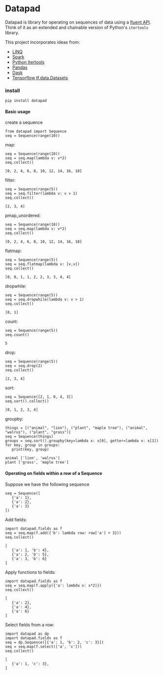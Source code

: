# Datapad

Datapad is library for operating on sequences of data using a [fluent API](https://en.wikipedia.org/wiki/Fluent_interface#Python).
Think of it as an extended and chainable version of Python's `itertools` library. 

This project incorporates ideas from:

* [LINQ](https://docs.microsoft.com/en-us/dotnet/csharp/programming-guide/concepts/linq/standard-query-operators-overview)
* [Spark](https://spark.apache.org/)
* [Python Itertools](https://docs.python.org/3/library/itertools.html)
* [Pandas](https://pandas.pydata.org/)
* [Dask](https://dask.org/)
* [Tensorflow tf.data.Datasets](https://www.tensorflow.org/api_docs/python/tf/data/Dataset)



### install

```
pip install datapad
```

#### Basic usage

create a sequence

```
from datapad import Sequence
seq = Sequence(range(10))
```

map:

```
seq = Sequence(range(10))
seq = seq.map(lambda v: v*2)
seq.collect()
```
```
[0, 2, 4, 6, 8, 10, 12, 14, 16, 18]
```
filter:

```
seq = Sequence(range(5))
seq = seq.filter(lambda v: v > 1)
seq.collect()
```

```
[2, 3, 4]
```
pmap_unordered:
```
seq = Sequence(range(10))
seq = seq.map(lambda v: v*2)
seq.collect()
```
```
[0, 2, 4, 6, 8, 10, 12, 14, 16, 18]
```

flatmap:
```
seq = Sequence(range(5))
seq = seq.flatmap(lambda v: [v,v])
seq.collect()
```
```
[0, 0, 1, 1, 2, 2, 3, 3, 4, 4]
```

dropwhile:
```
seq = Sequence(range(5))
seq = seq.dropwhile(lambda v: v > 1)
seq.collect()
```
```
[0, 1]
```

count:
```
seq = Sequence(range(5))
seq.count()
```
```
5
```

drop:
```
seq = Sequence(range(5))
seq = seq.drop(2)
seq.collect()
```
```
[2, 3, 4]
```

sort:
```
seq = Sequence([2, 1, 0, 4, 3])
seq.sort().collect()
```

```
[0, 1, 2, 3, 4]
```


groupby:

```
things = [("animal", "lion"), ("plant", "maple tree"), ("animal", "walrus"), ("plant", "grass")]
seq = Sequence(things)
groups = seq.sort().groupby(key=lambda x: x[0], getter=lambda x: x[1])
for key, group in groups:
   print(key, group)
```

```
animal ['lion', 'walrus']
plant ['grass', 'maple tree']
```


#### Operating on fields within a row of a Sequence

Suppose we have the following sequence

```
seq = Sequence([
   {'a': 1},
   {'a': 2},
   {'a': 3}
])
```

Add fields:

```
import datapad.fields as f
seq = seq.map(f.add({'b': lambda row: row['a'] + 3}))
seq.collect()
````

```
[
   {'a': 1, 'b': 4},
   {'a': 2, 'b': 5},
   {'a': 3, 'b': 6}
]
```

Apply functions to fields:

```
import datapad.fields as f
seq = seq.map(f.apply({'a': lambda x: x*2)})
seq.collect()
````

```
[
   {'a': 2},
   {'a': 4},
   {'a': 6}
]
```

Select fields from a row:

```
import datapad as dp
import datapad.fields as f
seq = dp.Sequence([{'a': 1, 'b': 2, 'c': 3}])
seq = seq.map(f.select(['a', 'c']))
seq.collect()
````

```
[
   {'a': 1, 'c': 3},
]
```
